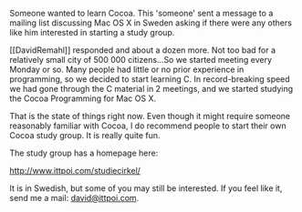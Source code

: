 Someone wanted to learn Cocoa. This 'someone' sent a message to a mailing list discussing Mac OS X in Sweden asking if there were any others like him interested in starting a study group.

[[DavidRemahl]] responded and about a dozen more. Not too bad for a relatively small city of 500 000 citizens...So we started meeting every Monday or so. Many people had little or no prior experience in programming, so we decided to start learning C. In record-breaking speed we had gone through the C material in 2 meetings, and we started studying the Cocoa Programming for Mac OS X. 

That is the state of things right now. Even though it might require someone reasonably familiar with Cocoa, I do recommend people to start their own Cocoa study group. It is really quite fun.

The study group has a homepage here:

http://www.ittpoi.com/studiecirkel/

It is in Swedish, but some of you may still be interested. If you feel like it, send me a mail: david@ittpoi.com.